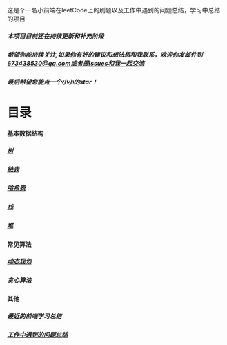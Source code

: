 这是个一名小前端在leetCode上的刷题以及工作中遇到的问题总结，学习中总结的项目

##### 本项目目前还在持续更新和补充阶段
##### 希望你能持续关注,如果你有好的建议和想法想和我联系，欢迎你发邮件到 673438530@qq.com或者提Issues和我一起交流
##### 最后希望您能点一个小小的star！

# 目录

#### 基本数据结构

##### [树](./markdown/leetcode/tree.md)
##### [链表](./markdown/leetcode/listNode.md)
##### [哈希表](./markdown/leetcode/hash.md)
##### [栈](./markdown/leetcode/stack.md)
##### [堆](./markdown/leetcode/heap.md)

#### 常见算法
##### [动态规划](./markdown/leetcode/dp.md)
##### [贪心算法](./markdown/leetcode/greedy.md)
#### 其他
##### [最近的前端学习总结](./markdown/study/index.md)
##### [工作中遇到的问题总结](./markdown/problem/index.md)
